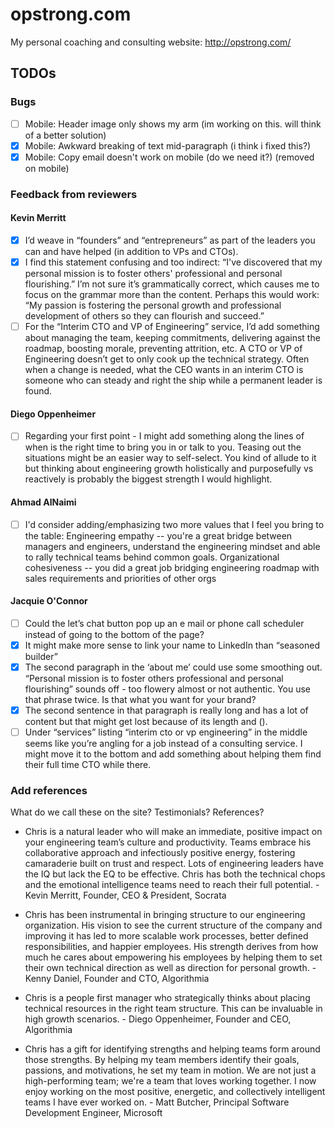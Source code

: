 # opstrong.com

My personal coaching and consulting website: http://opstrong.com/

## TODOs

### Bugs
- [ ] Mobile: Header image only shows my arm (im working on this. will think of a better solution)
- [x] Mobile: Awkward breaking of text mid-paragraph (i think i fixed this?)
- [x] Mobile: Copy email doesn't work on mobile (do we need it?) (removed on mobile)

### Feedback from reviewers

#### Kevin Merritt
- [x] I’d weave in “founders” and “entrepreneurs” as part of the leaders you can and have helped (in addition to VPs and CTOs).
- [x] I find this statement confusing and too indirect: “I've discovered that my personal mission is to foster others' professional and personal flourishing.” I’m not sure it’s grammatically correct, which causes me to focus on the grammar more than the content. Perhaps this would work: “My passion is fostering the personal growth and professional development of others so they can flourish and succeed.”
- [ ] For the “Interim CTO and VP of Engineering” service, I’d add something about managing the team, keeping commitments, delivering against the roadmap, boosting morale, preventing attrition, etc. A CTO or VP of Engineering doesn’t get to only cook up the technical strategy. Often when a change is needed, what the CEO wants in an interim CTO is someone who can steady and right the ship while a permanent leader is found.

#### Diego Oppenheimer
- [ ] Regarding your first point - I might add something along the lines of when is the right time to bring you in or talk to you. Teasing out the situations might be an easier way to self-select. You kind of allude to it but thinking about engineering growth holistically and purposefully vs reactively is probably the biggest strength I would highlight.

#### Ahmad AlNaimi
- [ ] I'd consider adding/emphasizing two more values that I feel you bring to the table: Engineering empathy -- you're a great bridge between managers and engineers, understand the engineering mindset and able to rally technical teams behind common goals. Organizational cohesiveness -- you did a great job bridging engineering roadmap with sales requirements and priorities of other orgs

#### Jacquie O'Connor
- [ ] Could the let’s chat button pop up an e mail or phone call scheduler instead of going to the bottom of the page?
- [x] It might make more sense to link your name to LinkedIn than “seasoned builder”
- [x] The second paragraph in the ‘about me’ could use some smoothing out.  “Personal mission is to foster others professional and personal flourishing” sounds off - too flowery almost or not authentic. You use that phrase twice.  Is that what you want for your brand?  
- [x] The second sentence in that paragraph is really long and has a lot of content but that might get lost because of its length and ().  
- [ ] Under “services” listing “interim cto or vp engineering” in the middle seems like you’re angling for a job instead of a consulting service.  I might move it to the bottom and add something about helping them find their full time CTO while there.

### Add references

What do we call these on the site? Testimonials? References?

- Chris is a natural leader who will make an immediate, positive impact on your engineering team’s culture and productivity. Teams embrace his collaborative approach and infectiously positive energy, fostering camaraderie built on trust and respect. Lots of engineering leaders have the IQ but lack the EQ to be effective. Chris has both the technical chops and the emotional intelligence teams need to reach their full potential. - Kevin Merritt, Founder, CEO & President, Socrata

- Chris has been instrumental in bringing structure to our engineering organization. His vision to see the current structure of the company and improving it has led to more scalable work processes, better defined responsibilities, and happier employees. His strength derives from how much he cares about empowering his employees by helping them to set their own technical direction as well as direction for personal growth. - Kenny Daniel, Founder and CTO, Algorithmia

- Chris is a people first manager who strategically thinks about placing technical resources in the right team structure. This can be invaluable in high growth scenarios. - Diego Oppenheimer, Founder and CEO, Algorithmia

- Chris has a gift for identifying strengths and helping teams form around those strengths. By helping my team members identify their goals, passions, and motivations, he set my team in motion. We are not just a high-performing team; we're a team that loves working together. I now enjoy working on the most positive, energetic, and collectively intelligent teams I have ever worked on. - Matt Butcher, Principal Software Development Engineer, Microsoft

